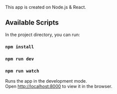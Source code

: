 This app is created on Node.js & React.

## Available Scripts

In the project directory, you can run:

### `npm install`
### `npm run dev`
### `npm run watch`

Runs the app in the development mode.<br>
Open [http://localhost:8000](http://localhost:8000) to view it in the browser.
